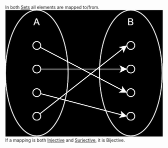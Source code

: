 In both [Sets](../Sets/Set.md) all elements are mapped to/from.  
![Bijective.svg](../_images/Bijective.svg)  
If a mapping is both [Injective](./Injective.md) and [Surjective](./Surjective.md), it is Bijective.